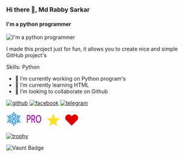 ### Hi there 👋, Md Rabby Sarkar 
#### I'm a python programmer 
![I'm a python programmer ](https://scontent.fdac155-1.fna.fbcdn.net/v/t39.30808-6/409407500_7321745337843771_4545391824948355470_n.jpg?_nc_cat=106&ccb=1-7&_nc_sid=5f2048&_nc_eui2=AeEHQhrzciawwedabnATxhO5vALhanFk_5C8AuFqcWT_kD9AcE_t9MM9PJwSWcj3IvjhEfXrYctrA_a1mYS2Gy5F&_nc_ohc=L8j-zOdMf2EAX9jxGCW&_nc_ht=scontent.fdac155-1.fna&oh=00_AfDmBkaE1yn8Loj1mGx8TKRSJ2ZGMEshyWbsCBgdN4MnKQ&oe=65ECECCB)

I made this project just for fun, it allows you to create nice and simple GitHub project's 

Skills: Python

- 🔭 I’m currently working on Python program's  
- 🌱 I’m currently learning HTML 
- 👯 I’m looking to collaborate on Github 


[<img src='https://cdn.jsdelivr.net/npm/simple-icons@3.0.1/icons/github.svg' alt='github' height='40'>](https://github.com/github.com/Rabby-X)  [<img src='https://cdn.jsdelivr.net/npm/simple-icons@3.0.1/icons/facebook.svg' alt='facebook' height='40'>](https://www.facebook.com/m.facebook.com/Dj.RabbyX)  [<img src='https://cdn.jsdelivr.net/npm/simple-icons@3.0.1/icons/telegram.svg' alt='telegram' height='40'>](t.me/@Rabbyxyz)  

<a href='https://archiveprogram.github.com/'><img src='https://raw.githubusercontent.com/acervenky/animated-github-badges/master/assets/acbadge.gif' width='40' height='40'></a> <a href='https://github.com/pricing'><img src='https://raw.githubusercontent.com/acervenky/animated-github-badges/master/assets/pro.gif' width='40' height='40'></a> <a href='https://stars.github.com/'><img src='https://raw.githubusercontent.com/acervenky/animated-github-badges/master/assets/starbadge.gif' width='35' height='35'></a> <a href='https://docs.github.com/en/github/supporting-the-open-source-community-with-github-sponsors'><img src='https://raw.githubusercontent.com/acervenky/animated-github-badges/master/assets/sponsorbadge.gif' width='35' height='35'></a> 

[![trophy](https://github-profile-trophy.vercel.app/?username=github.com/Rabby-X)](https://github.com/ryo-ma/github-profile-trophy)

![Vaunt Badge](https://api.vaunt.dev/v1/github/entities/github.com/Rabby-X/contributions?format=svg&private=false)  

